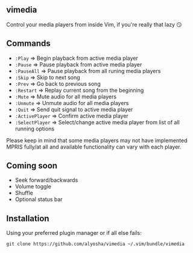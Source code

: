 ## vimedia                                                                             
Control your media players from inside Vim, if you're really
that lazy 😏

## Commands
- `:Play`         => Begin playback from active media player
- `:Pause`        => Pause playback from active media player
- `:PauseAll`     => Pause playback from all runing media players
- `:Skip`         => Skip to next song
- `:Prev`         => Go back to previous song
- `:Restart`      => Replay current song from the beginning
- `:Mute`         => Mute audio for all media players
- `:Unmute`       => Unmute audio for all media players
- `:Quit`         => Send quit signal to active media player
- `:ActivePlayer` => Confirm active media player
- `:SelectPlayer` => Select/change active media player from list of all running options

Please keep in mind that some media players may not have implemented MPRIS
fully/at all and available functionality can vary with each player.

## Coming soon
- Seek forward/backwards
- Volume toggle
- Shuffle
- Optional status bar

## Installation
Using your preferred plugin manager or if all else fails:

`git clone https://github.com/alyosha/vimedia ~/.vim/bundle/vimedia`
